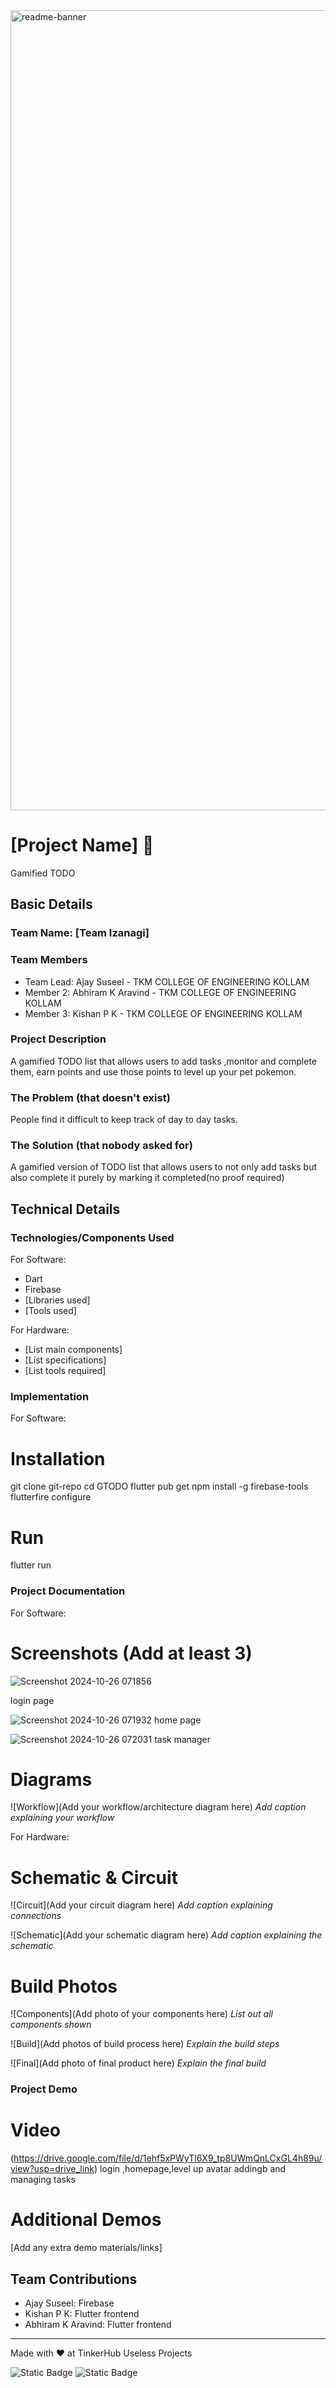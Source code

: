 <img width="1280" alt="readme-banner" src="https://github.com/user-attachments/assets/35332e92-44cb-425b-9dff-27bcf1023c6c">

# [Project Name] 🎯
Gamified TODO

## Basic Details
### Team Name: [Team Izanagi]


### Team Members
- Team Lead: Ajay Suseel - TKM COLLEGE OF ENGINEERING KOLLAM
- Member 2: Abhiram K Aravind - TKM COLLEGE OF ENGINEERING KOLLAM
- Member 3: Kishan P K - TKM COLLEGE OF ENGINEERING KOLLAM

### Project Description
A gamified TODO list that allows users to add tasks ,monitor and complete them, earn points and use those points to level up your pet pokemon.

### The Problem (that doesn't exist)
People find it difficult to keep track of day to day tasks.

### The Solution (that nobody asked for)
A gamified version of TODO list that allows users to not only add tasks but also complete it purely by marking it completed(no proof required)

## Technical Details
### Technologies/Components Used
For Software:
- Dart
- Firebase
- [Libraries used]
- [Tools used]

For Hardware:
- [List main components]
- [List specifications]
- [List tools required]

### Implementation
For Software:
# Installation
git clone git-repo
cd GTODO
flutter pub get
npm install -g firebase-tools
flutterfire configure

# Run
flutter run

### Project Documentation
For Software:

# Screenshots (Add at least 3)
![Screenshot 2024-10-26 071856](https://github.com/user-attachments/assets/1b13e146-3141-4aa3-9c8c-e8a0a804b45d)

login page

![Screenshot 2024-10-26 071932](https://github.com/user-attachments/assets/0b887127-aedb-4c96-a9ef-95d47c3765f9)
home page


![Screenshot 2024-10-26 072031](https://github.com/user-attachments/assets/358ad40e-e4ae-4643-9fe5-a03817a9489b)
task manager


# Diagrams
![Workflow](Add your workflow/architecture diagram here)
*Add caption explaining your workflow*

For Hardware:

# Schematic & Circuit
![Circuit](Add your circuit diagram here)
*Add caption explaining connections*

![Schematic](Add your schematic diagram here)
*Add caption explaining the schematic*

# Build Photos
![Components](Add photo of your components here)
*List out all components shown*

![Build](Add photos of build process here)
*Explain the build steps*

![Final](Add photo of final product here)
*Explain the final build*

### Project Demo
# Video
(https://drive.google.com/file/d/1ehf5xPWyTl6X9_tp8UWmQnLCxGL4h89u/view?usp=drive_link)
login ,homepage,level up avatar addingb and managing tasks

# Additional Demos
[Add any extra demo materials/links]

## Team Contributions
- Ajay Suseel: Firebase
- Kishan P K: Flutter frontend
- Abhiram K Aravind: Flutter frontend

---
Made with ❤️ at TinkerHub Useless Projects 

![Static Badge](https://img.shields.io/badge/TinkerHub-24?color=%23000000&link=https%3A%2F%2Fwww.tinkerhub.org%2F)
![Static Badge](https://img.shields.io/badge/UselessProject--24-24?link=https%3A%2F%2Fwww.tinkerhub.org%2Fevents%2FQ2Q1TQKX6Q%2FUseless%2520Projects)



